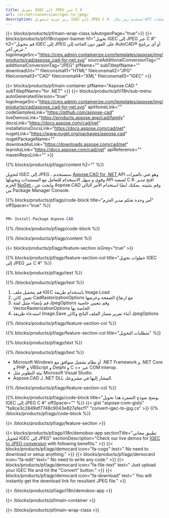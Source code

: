 ```yaml
---
title: تحويل IGEC إلى JPEG عبر C # 
url: /ar/net/conversion/igec-to-jpeg/ 
description: رمز عينة لتحويل IGEC إلى JPEG C #. استخدم رمز مثال API لملفات IGEC الدفعية لتحويل JPEG داخل VB.NET أو Asp.NET أو أي تطبيق قائم على .NET.
---
```


{{< blocks/products/pf/main-wrap-class isAutogenPage="true">}}
{{< blocks/products/pf/i18n/upper-banner h1="تحويل IGEC إلى JPEG عبر C #" h2="قم بتحويل IGEC إلى JPEG على الفور دون الحاجة إلى AutoCAD® أو أي برنامج عرض آخر." logoImageSrc="https://cms.admin.containerize.com/templates/aspose/img/products/cad/aspose_cad-for-net.svg" sourceAdditionalConversionTag="" additionalConversionTag="JPEG" pfName="" subTitlepfName="" downloadUrl="" fileiconsmall1="HTML" fileiconsmall2="JPG" fileiconsmall3="CAD" fileiconsmall4="XML" fileiconsmall5="IGEC" >}}

{{< blocks/products/pf/main-container pfName="Aspose.CAD " subTitlepfName="for .NET" >}}
{{< blocks/products/pf/i18n/sub-menu autoGeneratedVersion="true" logoImageSrc="https://cms.admin.containerize.com/templates/aspose/img/products/cad/aspose_cad-for-net.svg" apiHomeLink="" codeSamplesLink="https://github.com/aspose-cad" liveDemosLink="https://products.aspose.app/cad/family" docsLink="https://docs.aspose.com/cad/net" installationsDocsLink="https://docs.aspose.com/cad/net" nugetLink="https://www.nuget.org/packages/aspose.cad" nugetPackageName="" downloadAsLink="https://downloads.aspose.com/cad/net" learnAsLink="https://docs.aspose.com/cad/net" apiReference="" mavenRepoLink="" >}}

{{% blocks/products/pf/agp/content h2="" %}}

لتحويل IGEC إلى JPEG ، سنستخدم <a href=https://products.aspose.com/cad/net> Aspose.CAD for .NET </a> API وهو غني بالميزات وقوي و سهل الاستخدام للتعامل مع المستندات وتحويلها API لمنصة C #. افتح مدير الحزم <a href=https://www.nuget.org/packages/aspose.cad> NuGet </a> ، وابحث عن Aspose.CAD وقم بتثبيته. يمكنك أيضًا استخدام الأمر التالي من Package Manager Console.

{{% blocks/products/pf/agp/code-block title="أمر وحدة تحكم مدير الحزم" offSpacer="true" %}}

```cs

PM> Install-Package Aspose.CAD

```

{{% /blocks/products/pf/agp/code-block %}}

{{% /blocks/products/pf/agp/content %}}

{{< blocks/products/pf/agp/feature-section isGrey="true" >}}

{{% blocks/products/pf/agp/feature-section-col title="خطوات تحويل IGEC إلى JPEG عبر C #" %}}

{{% blocks/products/pf/agp/text %}}

{{% /blocks/products/pf/agp/text %}}

1. قم بتحميل ملف IGEC باستخدام طريقة Image.Load
1. تعيين كائن CadRasterizationOptions مع ارتفاع الصفحة وعرضها
1. قم بإنشاء مثيل لفئة JpegOptions وقم بتعيين خاصية VectorRasterizationOptions الخاصة بها
1. استدعاء طريقة Image.Save أثناء تمرير مسار الملف الناتج وكائن JpegOptions

{{% /blocks/products/pf/agp/feature-section-col %}}

{{% blocks/products/pf/agp/feature-section-col title="متطلبات التحويل" %}}

{{% blocks/products/pf/agp/text %}}

{{% /blocks/products/pf/agp/text %}}

- Microsoft Windows أو نظام تشغيل متوافق مع .NET Framework و .NET Core و PHP و VBScript و Delphi و C ++ عبر COM Interop.
- بيئة التطوير مثل Microsoft Visual Studio.
- Aspose.CAD لـ .NET DLL المشار إليها في مشروعك.

{{% /blocks/products/pf/agp/feature-section-col %}}

{{% blocks/products/pf/agp/code-block title="يوضح نموذج الشفرة هذا تحويل IGEC إلى JPEG C #" offSpacer="" %}}
{{< gist "aspose-com-gists" "fa9ce3c2849df7748c9043e827afecf1" "convert-igec-to-jpg.cs" >}}
{{% /blocks/products/pf/agp/code-block %}}

{{< /blocks/products/pf/agp/feature-section >}}    

<!-- aboutfile Starts -->

{{< blocks/products/pf/agp/i18n/demobox-app sectionTitle="تطبيق مجاني لتحويل IGEC إلى JPEG" sectionDescription="Check our live demos for [IGEC to JPEG conversion](https://products.aspose.app/cad/conversion/igec-to-jpeg) with following benefits." >}}
        {{< blocks/products/pf/agp/democard icon="fa-cogs" text=" No need to download or setup anything." >}}
        {{< blocks/products/pf/agp/democard icon="fa-edit" text=" No need to write any code." >}}
        {{< blocks/products/pf/agp/democard icon="fa-file-text" text=" Just upload your IGEC file and hit the \"Convert\" button." >}}
        {{< blocks/products/pf/agp/democard icon="fa-download" text=" You will instantly get the download link for resultant JPEG file." >}}
 
   
{{< /blocks/products/pf/agp/i18n/demobox-app >}}

<!-- aboutfile Ends -->

{{< /blocks/products/pf/main-container >}}
    
{{< /blocks/products/pf/main-wrap-class >}}